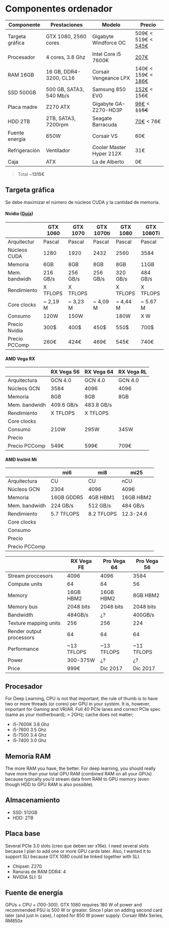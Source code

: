 # Componentes ordenador


| Componente      | Prestaciones            | Modelo                     | Precio |
| --------------- | ----------------------- | -------------------------- | ------ |
| Targeta gráfica | GTX 1080, 2560 cores    | Gigabyte Windforce OC      | 509€ < 519€ < [545€](https://www.pccomponentes.com/gigabyte-geforce-gtx-1080-windforce-oc-8gb-gddr5)   |
| Procesador      | 4 cores, 3.8 Ghz        | Intel Core i5 7600K        | [207€](https://www.pccomponentes.com/intel-core-i5-7600k-38ghz-box)   |
| RAM 16GB        | 16 GB, DDR4-3200, CL16  | Corsair Vengeance LPX      | 140€ < 159€ < [186€](https://www.pccomponentes.com/corsair-vengeance-lpx-ddr4-3200-pc4-25600-16gb-2x8gb-cl16)   |
| SSD 500GB       | 500 GB, SATA3, 540 Mb/s | Samsung 850 EVO            | [152€](https://www.pccomponentes.com/samsung-850-evo-ssd-series-500gb--sata3) < 156€   |
| Placa madre     | Z270 ATX                | Gigabyte GA-Z270-HD3P      | [96€](https://www.pccomponentes.com/gigabyte-ga-z270-hd3p) < ~~115€~~  |
| HDD 2TB         | 2TB, SATA3, 7200rpm     | Seagate Barracuda          | [70€](https://www.pccomponentes.com/seagate-barracuda-35-2tb-sata3) < 76€   |
| Fuente energía  | 650W                    | Corsair VS                 | 60€    |
| Refrigeración   | Ventilador              | Cooler Master Hyper 212X   | 31€    |
| Caja            | ATX                     | La de Alberto              | 0€     |

> Total ~**1315€**


## Targeta gráfica

Se debe maximizar el número de núcleos CUDA y la cantidad de memoria.

#### Nvidia ([Guía](https://blog.slavv.com/picking-a-gpu-for-deep-learning-3d4795c273b9))

|               | GTX 1060 | GTX 1070 | GTX 1070ti | GTX 1080 | GTX 1080Ti |
| ------------- | -------- | -------- | ---------- | -------- | ---------- |
| Arquitectur   | Pascal   | Pascal   | Pascal     | Pascal   | Pascal     |
| Núcleos CUDA  | 1280     | 1920     | 2432       | 2560     | 3584       |
| Memoria       | 6GB      | 8GB      | 8GB        | 8GB      | 11GB       |
| Mem. bandwidh | 216 GB/s | 256 GB/s | 256 GB/s   | 320 GB/s | 484 GB/s   |
| Rendimiento   | X TFLOPS | X TFLOPS |            | X TFLOPS | X TFLOPS   | 
| Core clocks   | ~ 2,19 M | ~ 3,23 M | ~ 4,09 M   | ~ 4,44 M | ~ 5.67 M   | 
| Consumo       | 120W     | 150W     |            | 180W     | X W        |
| Precio Nvidia | 300$     | 400$     | 450$       | 550$     | 700$       |
| Precio PCComp | 260€     | 424€     | 469€       | 545€     | 740€       |

#### AMD Vega RX

|               | RX Vega 56 | RX Vega 64 | RX Vega RL |
| ------------- | ---------- | ---------- | ---------- |
| Arquitectura  | GCN 4.0    | GCN 4.0    | GCN 4.0    |
| Núcleos GCN   | 3584       | 4096       | 4096       |
| Memoria       | 8GB        | 8GB        | 8GB        |
| Mem. bandwidh |	409.6 GB/s | 483.8 GB/s |            |
| Rendimiento   | X TFLOPS   | X TFLOPS   |            |
| Core clocks   |            |            |            |
| Consumo       | 210W       | 295W       | 345W       |
| Precio        |            |            |            |
| Precio PCComp | 549€       | 599€       | 709€       |


#### AMD Instint Mi

|               | mi6        | mi8        | mi25       |
| ------------- | ---------- | ---------- | ---------- |
| Arquitectura  | CU         | CU         | nCU        |
| Núcleos GCN   | 2304       | 4096       | 4096       |
| Memoria       | 16GB GDDR5 | 4GB HBM1   | 16GB HBM2  |
| Mem. bandwidh |	224 GB/s   | 512 GB/s   | 484 GB/s   |
| Rendimiento   | 5.7 TFLOPS | 8.2 TFLOPS | 12.3-24.6  |
| Core clocks   |            |            |            |
| Consumo       |            |            |            |
| Precio        |            |            |            |
| Precio PCComp |            |            |            |


| 							| RX Vega FE	| Pro Vega 64	| Pro Vega 56   |
| ------------------------- | ------------- | ------------- | ------------- |
| Stream proccesors			| 4096			| 4096			| 3584			|
| Compute units				| 64			| 64			| 56			|
| Memory					| 16GB HBM2		| 16GB HBM2		| 8GB HBM2		|
| Memory bus				| 2048 bits		| 2048 bits		| 2048 bits		|
| Bandwidth					| 484GB/s		| ¿?			| 400GB/s		|
| Texture mapping units		| 256			| 256			| 224			|
| Render output processors	| 64			| 64			| 64			|
| Performance               | ~13 TFLOPS	| ~13 TFLOPS	| ~11 TFLOPS	|
| Power						| 300-375W		| ¿?			| ¿?			|
| Price						| 999€			| Dic 2017		| Dic 2017		|

## Procesador

For Deep Learning, CPU is not that important, the rule of thumb is to have two or more threads (or cores) per GPU in your system. It is, however, important for Gaming and VR/AR. Full 40 PCIe lanes and correct PCIe spec (same as your motherboard); > 2GHz; cache does not matter;

 * i5-7600K  3.8 Ghz
 * i5-7600 3.5 Ghz
 * i5-7500 3.4 Ghz
 * i5-7400 3.0 Ghz

## Memoria RAM

The more RAM you have, the better. For deep learning, you should really have more than your total GPU RAM (combined RAM on all your GPUs) because typically you’d stream data from RAM to GPU memory (even though HDD to GPU RAM is also possible).

## Almacenamiento

 * SSD: 512GB
 * HDD: 2TB

## Placa base

Several PCIe 3.0 slots (creo que deben ser x16e). I need several slots because I plan to add one or more GPU cards later. Also, I wanted it to support SLI because GTX 1080 could be linked together with SLI.

 * Chipset: Z270
 * Ranuras de RAM DDR4: 4
 * NVIDIA SLI: Sí
 
## Fuente de energía

GPUs + CPU + (100-300). GTX 1080 requires 180 W of power and recommended PSU is 500 W or greater. Since I plan on adding second card later (and just in case), I opted for 850 W power supply: Corsair RMx Series, RM850x
